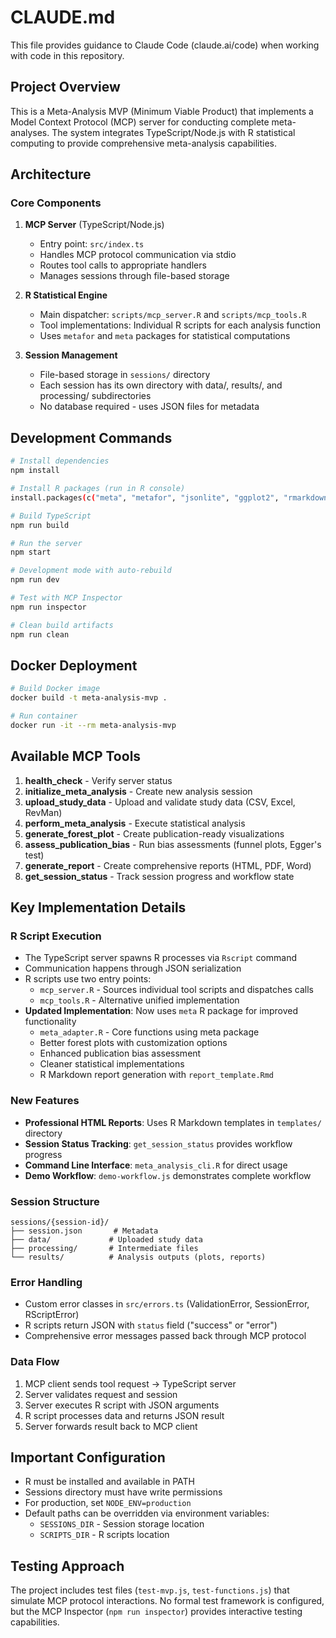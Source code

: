 # CLAUDE.md

This file provides guidance to Claude Code (claude.ai/code) when working with code in this repository.

## Project Overview

This is a Meta-Analysis MVP (Minimum Viable Product) that implements a Model Context Protocol (MCP) server for conducting complete meta-analyses. The system integrates TypeScript/Node.js with R statistical computing to provide comprehensive meta-analysis capabilities.

## Architecture

### Core Components

1. **MCP Server** (TypeScript/Node.js)
   - Entry point: `src/index.ts`
   - Handles MCP protocol communication via stdio
   - Routes tool calls to appropriate handlers
   - Manages sessions through file-based storage

2. **R Statistical Engine**
   - Main dispatcher: `scripts/mcp_server.R` and `scripts/mcp_tools.R`
   - Tool implementations: Individual R scripts for each analysis function
   - Uses `metafor` and `meta` packages for statistical computations

3. **Session Management**
   - File-based storage in `sessions/` directory
   - Each session has its own directory with data/, results/, and processing/ subdirectories
   - No database required - uses JSON files for metadata

## Development Commands

```bash
# Install dependencies
npm install

# Install R packages (run in R console)
install.packages(c("meta", "metafor", "jsonlite", "ggplot2", "rmarkdown", "knitr", "reticulate"))

# Build TypeScript
npm run build

# Run the server
npm start

# Development mode with auto-rebuild
npm run dev

# Test with MCP Inspector
npm run inspector

# Clean build artifacts
npm run clean
```

## Docker Deployment

```bash
# Build Docker image
docker build -t meta-analysis-mvp .

# Run container
docker run -it --rm meta-analysis-mvp
```

## Available MCP Tools

1. **health_check** - Verify server status
2. **initialize_meta_analysis** - Create new analysis session
3. **upload_study_data** - Upload and validate study data (CSV, Excel, RevMan)
4. **perform_meta_analysis** - Execute statistical analysis
5. **generate_forest_plot** - Create publication-ready visualizations
6. **assess_publication_bias** - Run bias assessments (funnel plots, Egger's test)
7. **generate_report** - Create comprehensive reports (HTML, PDF, Word)
8. **get_session_status** - Track session progress and workflow state

## Key Implementation Details

### R Script Execution
- The TypeScript server spawns R processes via `Rscript` command
- Communication happens through JSON serialization
- R scripts use two entry points:
  - `mcp_server.R` - Sources individual tool scripts and dispatches calls
  - `mcp_tools.R` - Alternative unified implementation
- **Updated Implementation**: Now uses `meta` R package for improved functionality
  - `meta_adapter.R` - Core functions using meta package
  - Better forest plots with customization options
  - Enhanced publication bias assessment
  - Cleaner statistical implementations
  - R Markdown report generation with `report_template.Rmd`

### New Features
- **Professional HTML Reports**: Uses R Markdown templates in `templates/` directory
- **Session Status Tracking**: `get_session_status` provides workflow progress
- **Command Line Interface**: `meta_analysis_cli.R` for direct usage
- **Demo Workflow**: `demo-workflow.js` demonstrates complete workflow

### Session Structure
```
sessions/{session-id}/
├── session.json       # Metadata
├── data/             # Uploaded study data
├── processing/       # Intermediate files
└── results/          # Analysis outputs (plots, reports)
```

### Error Handling
- Custom error classes in `src/errors.ts` (ValidationError, SessionError, RScriptError)
- R scripts return JSON with `status` field ("success" or "error")
- Comprehensive error messages passed back through MCP protocol

### Data Flow
1. MCP client sends tool request → TypeScript server
2. Server validates request and session
3. Server executes R script with JSON arguments
4. R script processes data and returns JSON result
5. Server forwards result back to MCP client

## Important Configuration

- R must be installed and available in PATH
- Sessions directory must have write permissions
- For production, set `NODE_ENV=production`
- Default paths can be overridden via environment variables:
  - `SESSIONS_DIR` - Session storage location
  - `SCRIPTS_DIR` - R scripts location

## Testing Approach

The project includes test files (`test-mvp.js`, `test-functions.js`) that simulate MCP protocol interactions. No formal test framework is configured, but the MCP Inspector (`npm run inspector`) provides interactive testing capabilities.